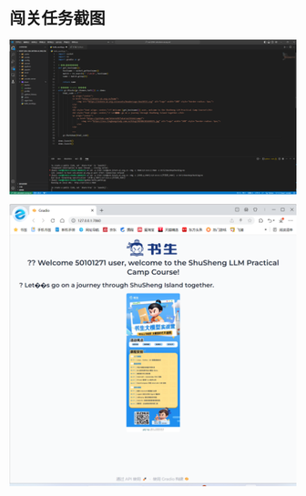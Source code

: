 # 闯关任务截图

![image-20240713153728928](https://github.com/zhiwanxia/InterLM_learning/blob/main/picture/image-20240713153728928.png)

![image-20240713153736911](https://github.com/zhiwanxia/InterLM_learning/blob/main/picture/image-20240713153736911.png)

